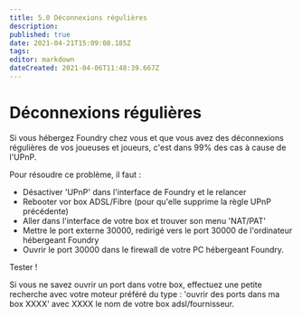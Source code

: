 ```yaml
---
title: 5.0 Déconnexions régulières
description: 
published: true
date: 2021-04-21T15:09:08.185Z
tags: 
editor: markdown
dateCreated: 2021-04-06T11:48:39.667Z
---
```


# Déconnexions régulières	

Si vous hébergez Foundry chez vous et que vous avez des déconnexions régulières de vos joueuses et joueurs, c'est dans 99% des cas à cause de l'UPnP.

Pour résoudre ce problème, il faut : 
- Désactiver 'UPnP' dans l'interface de Foundry et le relancer
- Rebooter vor box ADSL/Fibre (pour qu'elle supprime la règle UPnP précédente)
- Aller dans l'interface de votre box et trouver son menu 'NAT/PAT'
- Mettre le port externe 30000, redirigé vers le port 30000 de l'ordinateur hébergeant Foundry
- Ouvrir le port 30000 dans le firewall de votre PC hébergeant Foundry.

Tester !

Si vous ne savez ouvrir un port dans votre box, effectuez une petite recherche avec votre moteur préféré du type : 'ouvrir des ports dans ma box XXXX' avec XXXX le nom de votre box adsl/fournisseur.

